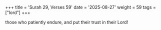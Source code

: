 +++
title = 'Surah 29, Verses 59'
date = '2025-08-27'
weight = 59
tags = ["lord"]
+++

those who patiently endure, and put their trust in their Lord!